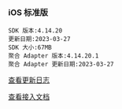 ### iOS 标准版

```
SDK 版本:4.14.20
更新日期:2023-03-27
SDK 大小:67MB
聚合 Adapter 版本:4.14.20.1
聚合 Adapter 更新日期:2023-03-27
```

[查看更新日志](https://developers.adnet.qq.com/doc/ios/union/union_version)

[查看接入文档](https://developers.adnet.qq.com/doc/ios/guide)
